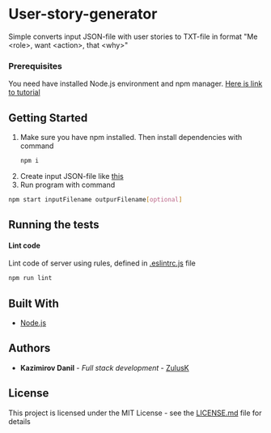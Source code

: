 # User-story-generator


Simple converts input JSON-file with user stories to TXT-file in format "Me <role\>, want <action\>, that <why\>" 

### Prerequisites

You need have installed Node.js environment and npm manager. [Here is link to tutorial](https://www.npmjs.com/get-npm) 


## Getting Started

1. Make sure you have npm installed. Then install dependencies with command
    ```bash
    npm i
    ```
2. Create input JSON-file like [this](stories.json)
3. Run program with command 
```bash
npm start inputFilename outpurFilename[optional]
``` 
## Running the tests    
#### Lint code
Lint code of server using rules, defined in [.eslintrc.js](.eslintrc.js) file
```bash
npm run lint
```    
## Built With

* [Node.js](https://nodejs.org/)


## Authors

* **Kazimirov Danil** - *Full stack development* - [ZulusK]((https://github.com/ZulusK))

## License

This project is licensed under the MIT License - see the [LICENSE.md](LICENSE.md) file for details
